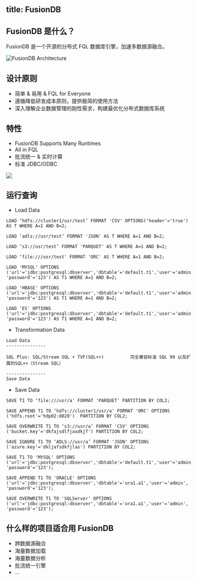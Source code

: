 title: FusionDB
---

## FusionDB 是什么？

FusionDB 是一个开源的分布式 FQL 数据库引擎，加速多数据源融合。

![FusionDB Architecture](http://www.fusionlab.cn/zh-cn/fdb/img/fusiondb-architecture.png)

## 设计原则

* 简单 & 易用 & FQL for Everyone
* 遵循降低研发成本原则，提供极简的使用方法
* 深入理解企业数据管理的刚性需求，构建最优化分布式数据库系统

## 特性

* FusionDB Supports Many Runtimes
* All in FQL
* 批流统一 & 实时计算
* 标准 JDBC/ODBC 

![](http://www.fusionlab.cn/zh-cn/fdb/img/fusiondb-many-runtime.png)

## 运行查询

* Load Data 

```
LOAD ‘hdfs://cluster1/usr/test’ FORMAT 'CSV' OPTIONS('header'='true') AS T WHERE A=1 AND B=2;

LOAD ‘adls://usr/test’ FORMAT 'JSON' AS T WHERE A=1 AND B=2;

LOAD ‘s3://usr/test’ FORMAT 'PARQUET' AS T WHERE A=1 AND B=2;

LOAD ‘file:///usr/test' FORMAT 'ORC' AS T WHERE A=1 AND B=2;

LOAD 'MYSQL' OPTIONS ('url'='jdbc:postgresql:dbserver','dbtable'='default.t1','user'='admin', 'password'='123') AS T1 WHERE A=1 AND B=2;

LOAD 'HBASE' OPTIONS ('url'='jdbc:postgresql:dbserver','dbtable'='default.t1','user'='admin', 'password'='123') AS T1 WHERE A=1 AND B=2;

LOAD 'ES' OPTIONS ('url'='jdbc:postgresql:dbserver','dbtable'='default.t1','user'='admin', 'password'='123') AS T1 WHERE A=1 AND B=2;
```

* Transformation Data

```
Load Data
---------------

SQL Plus: SQL/Stream SQL + TVF(SQL++)          完全兼容标准 SQL 99 以及扩展的SQL++（Stream SQL）

---------------
Save Data
```

* Save Data

```
SAVE T1 TO ‘file:///usr/a' FORMAT 'PARQUET' PARTITION BY COL2;

SAVE APPEND T1 TO ‘hdfs://cluster1/usr/a' FORMAT 'ORC' OPTIONS ('hdfs.root'='hdp02:8020')  PARTITION BY COL2;

SAVE OVERWRITE T1 TO ‘s3://usr/a’ FORMAT 'CSV' OPTIONS ('bucket.key'='dkfajsdlfjasdkjf') PARTITION BY COL2;

SAVE IGNORE T1 TO ‘ADLS://usr/a’ FORMAT 'JSON' OPTIONS ('azure.key'='dkljafsdkfjlas') PARTITION BY COL2;

SAVE T1 TO 'MYSQL' OPTIONS ('url'='jdbc:postgresql:dbserver','dbtable'='default.t1','user'='admin', 'password'='123');

SAVE APPEND T1 TO 'ORACLE' OPTIONS ('url'='jdbc:postgresql:dbserver','dbtable'='ora1.a1','user'='admin', 'password'='123');

SAVE OVERWRITE T1 TO 'SQLServer' OPTIONS ('url'='jdbc:postgresql:dbserver','dbtable'='ora1.a1','user'='admin', 'password'='123');
```

## 什么样的项目适合用 FusionDB

* 跨数据源融合
* 海量数据加载
* 海量数据分析
* 批流统一引擎
* ...
